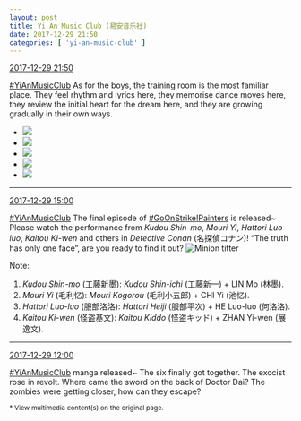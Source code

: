 ```yaml
---
layout: post
title: Yi An Music Club (易安音乐社)
date: 2017-12-29 21:50
categories: [ 'yi-an-music-club' ]
---
```


<div class="weibo-info">
  <a href="https://weibo.com/6094546964/FBW1e6xPA">2017-12-29 21:50</a>
</div>

[#YiAnMusicClub](https://weibo.com/p/100808beae2e3e05b17b64f63ebedca39f19b2/super_index) As for the boys, the training room is the most familiar place. They feel rhythm and lyrics here, they memorise dance moves here, they review the initial heart for the dream here, and they are growing gradually in their own ways.

<!-- more -->

<ul class="weibo-pic-list-2">
  <li class="weibo-pic">
    <a href="https://wx1.sinaimg.cn/mw690/006Es64Agy1fmxz7tk6e1j30qo140aed.jpg"><img src="https://wx1.sinaimg.cn/thumb150/006Es64Agy1fmxz7tk6e1j30qo140aed.jpg" /></a>
  </li>
  <li class="weibo-pic">
    <a href="https://wx2.sinaimg.cn/mw690/006Es64Agy1fmxz7uo4zlj30qo140wlf.jpg"><img src="https://wx2.sinaimg.cn/thumb150/006Es64Agy1fmxz7uo4zlj30qo140wlf.jpg" /></a>
  </li>
  <li class="weibo-pic">
    <a href="https://wx1.sinaimg.cn/mw690/006Es64Agy1fmxz7vmpu3j30qo140agi.jpg"><img src="https://wx1.sinaimg.cn/thumb150/006Es64Agy1fmxz7vmpu3j30qo140agi.jpg" /></a>
  </li>
  <li class="weibo-pic">
    <a href="https://wx4.sinaimg.cn/mw690/006Es64Agy1fmxz80ed71j32kw3vcqvd.jpg"><img src="https://wx4.sinaimg.cn/thumb150/006Es64Agy1fmxz80ed71j32kw3vcqvd.jpg" /></a>
  </li>
  <li class="weibo-pic">
    <a href="https://wx1.sinaimg.cn/mw690/006Es64Agy1fmxz81re4gj314h0qnn3i.jpg"><img src="https://wx1.sinaimg.cn/thumb150/006Es64Agy1fmxz81re4gj314h0qnn3i.jpg" /></a>
  </li>
</ul>

---

<div class="weibo-info">
  <a href="https://weibo.com/6094546964/FBTktokIe">2017-12-29 15:00</a>
</div>

[#YiAnMusicClub](https://weibo.com/p/100808beae2e3e05b17b64f63ebedca39f19b2/super_index) The final episode of [#GoOnStrike!Painters](https://weibo.com/p/100808ad2ad3cf7e06a459fb351ed63af5b2bb) is released~ Please watch the performance from *Kudou Shin-mo*, *Mouri Yi*, *Hattori Luo-luo*, *Kaitou Ki-wen* and others in *Detective Conan* (名探偵コナン)! “The truth has only one face”, are you ready to find it out? ![Minion titter](http://img.t.sinajs.cn/t4/appstyle/expression/ext/normal/d6/xiaohuangren_huaixiao_org.png)

Note:
1. *Kudou Shin-mo* (工藤新墨): *Kudou Shin-ichi* (工藤新一) + LIN Mo (林墨).
1. *Mouri Yi* (毛利忆): *Mouri Kogorou* (毛利小五郎) + CHI Yi (池忆).
1. *Hattori Luo-luo* (服部洛洛): *Hattori Heiji* (服部平次) + HE Luo-luo (何洛洛).
1. *Kaitou Ki-wen* (怪盗基文): *Kaitou Kiddo* (怪盗キッド) + ZHAN Yi-wen (展逸文).

---

<div class="weibo-info">
  <a href="https://weibo.com/6094546964/FBS9pcYWY">2017-12-29 12:00</a>
</div>

[#YiAnMusicClub](https://weibo.com/p/100808beae2e3e05b17b64f63ebedca39f19b2/super_index) manga released~ The six finally got together. The exocist rose in revolt. Where came the sword on the back of Doctor Dai? The zombies were getting closer, how can they escape?

<small>* View multimedia content(s) on the original page.</small>
